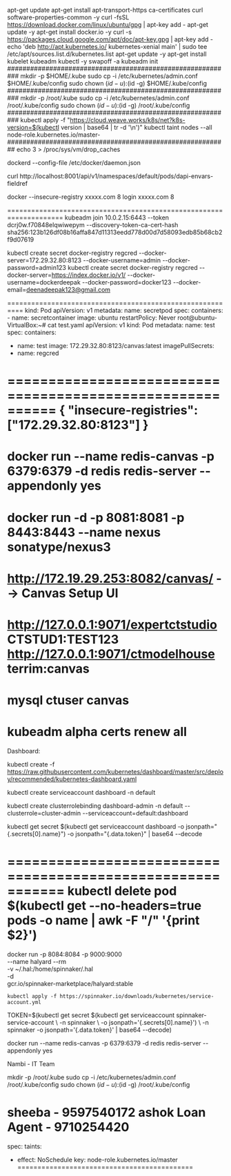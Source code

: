 apt-get update
apt-get install apt-transport-https ca-certificates curl software-properties-common -y
curl -fsSL https://download.docker.com/linux/ubuntu/gpg | apt-key add -
apt-get update -y
apt-get install docker.io -y
curl -s https://packages.cloud.google.com/apt/doc/apt-key.gpg | apt-key add -
echo 'deb http://apt.kubernetes.io/ kubernetes-xenial main' | sudo tee /etc/apt/sources.list.d/kubernetes.list
apt-get update -y
apt-get install kubelet kubeadm kubectl -y
swapoff -a
kubeadm init
###########################################################
mkdir -p $HOME/.kube
sudo cp -i /etc/kubernetes/admin.conf $HOME/.kube/config
sudo chown $(id -u):$(id -g) $HOME/.kube/config
###########################################################
mkdir -p /root/.kube
sudo cp -i /etc/kubernetes/admin.conf /root/.kube/config
sudo chown $(id -u):$(id -g) /root/.kube/config
###########################################################
kubectl apply -f "https://cloud.weave.works/k8s/net?k8s-version=$(kubectl version | base64 | tr -d '\n')"
kubectl taint nodes --all node-role.kubernetes.io/master-
##########################################################
echo 3 > /proc/sys/vm/drop_caches

dockerd --config-file /etc/docker/daemon.json

curl http://localhost:8001/api/v1/namespaces/default/pods/dapi-envars-fieldref

docker --insecure-registry xxxxx.com 8 login xxxxx.com 8

====================================================================
 kubeadm join 10.0.2.15:6443 --token dcrj0w.f70848elqwiwepym --discovery-token-ca-cert-hash sha256:123b126df08b16affa847d11313eedd778d00d7d58093edb85b68cb2f9d07619
 
 kubectl create secret docker-registry regcred --docker-server=172.29.32.80:8123 --docker-username=admin --docker-password=admin123
 kubectl create secret docker-registry regcred --docker-server=https://index.docker.io/v1/ --docker-username=dockerdeepak --docker-password=docker123 --docker-email=deenadeepak123@gmail.com
 
 ==========================================================
 kind: Pod
apiVersion: v1
metadata:
  name: secretpod
spec:
  containers:
    - name: secretcontainer
      image: ubuntu
  restartPolicy: Never
root@ubuntu-VirtualBox:~# cat test.yaml
apiVersion: v1
kind: Pod
metadata:
  name: test
spec:
  containers:
  - name: test
    image: 172.29.32.80:8123/canvas:latest
  imagePullSecrets:
  - name: regcred

 ==========================================================
 {
        "insecure-registries": ["172.29.32.80:8123"]
}
================================================================
docker run --name redis-canvas -p 6379:6379 -d redis redis-server --appendonly yes
=================================================================
docker run -d -p 8081:8081 -p 8443:8443 --name nexus sonatype/nexus3
==============================================================
http://172.19.29.253:8082/canvas/ --> Canvas Setup UI
=======================================================
http://127.0.0.1:9071/expertctstudio CTSTUD1:TEST123
http://127.0.0.1:9071/ctmodelhouse terrim:canvas
=================================================
mysql ctuser canvas
==============================================
 kubeadm alpha certs renew all
 ================================================
 Dashboard:
 
 kubectl create -f https://raw.githubusercontent.com/kubernetes/dashboard/master/src/deploy/recommended/kubernetes-dashboard.yaml
 
 kubectl create serviceaccount dashboard -n default
 
 kubectl create clusterrolebinding dashboard-admin -n default --clusterrole=cluster-admin --serviceaccount=default:dashboard
 
 kubectl get secret $(kubectl get serviceaccount dashboard -o jsonpath="{.secrets[0].name}") -o jsonpath="{.data.token}" | base64 --decode
 
 ===========================================================
 kubectl delete pod $(kubectl get --no-headers=true pods -o name | awk -F "/" '{print $2}')
=============================================================================================================
docker run -p 8084:8084 -p 9000:9000 \
    --name halyard --rm \
    -v ~/.hal:/home/spinnaker/.hal \
    -d \
    gcr.io/spinnaker-marketplace/halyard:stable
	
	
	
	kubectl apply -f https://spinnaker.io/downloads/kubernetes/service-account.yml
	
	
TOKEN=$(kubectl get secret $(kubectl get serviceaccount spinnaker-service-account \ -n spinnaker \  -o jsonpath='{.secrets[0].name}') \ -n spinnaker \-o jsonpath='{.data.token}' | base64 --decode)


docker run --name redis-canvas -p 6379:6379 -d redis redis-server --appendonly yes

Nambi - IT Team


mkdir -p /root/.kube
sudo cp -i /etc/kubernetes/admin.conf /root/.kube/config
sudo chown $(id -u):$(id -g) /root/.kube/config

sheeba - 9597540172
ashok Loan Agent - 9710254420
=======================================
spec:
  taints:
  - effect: NoSchedule
    key: node-role.kubernetes.io/master
============================================
